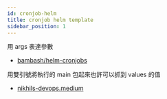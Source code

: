 ```yaml
---
id: cronjob-helm
title: cronjob helm template
sidebar_position: 1
---
```


用 args 表達參數

- [bambash/helm-cronjobs](https://github.com/bambash/helm-cronjobs/blob/master/templates/cronjob.yaml)

用雙引號將執行的 main 包起來也許可以抓到 values 的值

- [nikhils-devops.medium](https://nikhils-devops.medium.com/helm-chart-for-kubernetes-cronjob-a694b47479a)
